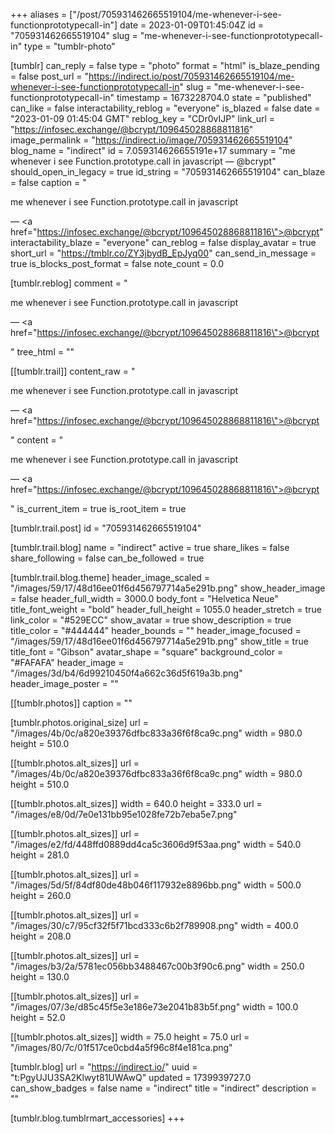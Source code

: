 +++
aliases = ["/post/705931462665519104/me-whenever-i-see-functionprototypecall-in"]
date = 2023-01-09T01:45:04Z
id = "705931462665519104"
slug = "me-whenever-i-see-functionprototypecall-in"
type = "tumblr-photo"

[tumblr]
can_reply = false
type = "photo"
format = "html"
is_blaze_pending = false
post_url = "https://indirect.io/post/705931462665519104/me-whenever-i-see-functionprototypecall-in"
slug = "me-whenever-i-see-functionprototypecall-in"
timestamp = 1673228704.0
state = "published"
can_like = false
interactability_reblog = "everyone"
is_blazed = false
date = "2023-01-09 01:45:04 GMT"
reblog_key = "CDr0vIJP"
link_url = "https://infosec.exchange/@bcrypt/109645028868811816"
image_permalink = "https://indirect.io/image/705931462665519104"
blog_name = "indirect"
id = 7.059314626655191e+17
summary = "me whenever i see Function.prototype.call in javascript — @bcrypt"
should_open_in_legacy = true
id_string = "705931462665519104"
can_blaze = false
caption = "<p>me whenever i see Function.prototype.call in javascript</p> — <a href=\"https://infosec.exchange/@bcrypt/109645028868811816\">@bcrypt</a>"
interactability_blaze = "everyone"
can_reblog = false
display_avatar = true
short_url = "https://tmblr.co/ZY3jbydB_EpJyq00"
can_send_in_message = true
is_blocks_post_format = false
note_count = 0.0

[tumblr.reblog]
comment = "<p><p>me whenever i see Function.prototype.call in javascript</p> — <a href=\"https://infosec.exchange/@bcrypt/109645028868811816\">@bcrypt</a></p>"
tree_html = ""

[[tumblr.trail]]
content_raw = "<p><p>me whenever i see Function.prototype.call in javascript</p> — <a href=\"https://infosec.exchange/@bcrypt/109645028868811816\">@bcrypt</a></p>"
content = "<p><p>me whenever i see Function.prototype.call in javascript</p> &mdash; <a href=\"https://infosec.exchange/@bcrypt/109645028868811816\">@bcrypt</a></p>"
is_current_item = true
is_root_item = true

[tumblr.trail.post]
id = "705931462665519104"

[tumblr.trail.blog]
name = "indirect"
active = true
share_likes = false
share_following = false
can_be_followed = true

[tumblr.trail.blog.theme]
header_image_scaled = "/images/59/17/48d16ee01f6d456797714a5e291b.png"
show_header_image = false
header_full_width = 3000.0
body_font = "Helvetica Neue"
title_font_weight = "bold"
header_full_height = 1055.0
header_stretch = true
link_color = "#529ECC"
show_avatar = true
show_description = true
title_color = "#444444"
header_bounds = ""
header_image_focused = "/images/59/17/48d16ee01f6d456797714a5e291b.png"
show_title = true
title_font = "Gibson"
avatar_shape = "square"
background_color = "#FAFAFA"
header_image = "/images/3d/b4/6d99210450f4a662c36d5f619a3b.png"
header_image_poster = ""

[[tumblr.photos]]
caption = ""

[tumblr.photos.original_size]
url = "/images/4b/0c/a820e39376dfbc833a36f6f8ca9c.png"
width = 980.0
height = 510.0

[[tumblr.photos.alt_sizes]]
url = "/images/4b/0c/a820e39376dfbc833a36f6f8ca9c.png"
width = 980.0
height = 510.0

[[tumblr.photos.alt_sizes]]
width = 640.0
height = 333.0
url = "/images/e8/0d/7e0e131bb95e1028fe72b7eba5e7.png"

[[tumblr.photos.alt_sizes]]
url = "/images/e2/fd/448ffd0889dd4ca5c3606d9f53aa.png"
width = 540.0
height = 281.0

[[tumblr.photos.alt_sizes]]
url = "/images/5d/5f/84df80de48b046f117932e8896bb.png"
width = 500.0
height = 260.0

[[tumblr.photos.alt_sizes]]
url = "/images/30/c7/95cf32f5f71bcd333c6b2f789908.png"
width = 400.0
height = 208.0

[[tumblr.photos.alt_sizes]]
url = "/images/b3/2a/5781ec056bb3488467c00b3f90c6.png"
width = 250.0
height = 130.0

[[tumblr.photos.alt_sizes]]
url = "/images/07/3e/d85c45f5e3e186e73e2041b83b5f.png"
width = 100.0
height = 52.0

[[tumblr.photos.alt_sizes]]
width = 75.0
height = 75.0
url = "/images/80/7c/01f517ce0cbd4a5f96c8f4e181ca.png"

[tumblr.blog]
url = "https://indirect.io/"
uuid = "t:PgyUJU3SA2Klwyt81UWAwQ"
updated = 1739939727.0
can_show_badges = false
name = "indirect"
title = "indirect"
description = ""

[tumblr.blog.tumblrmart_accessories]
+++
